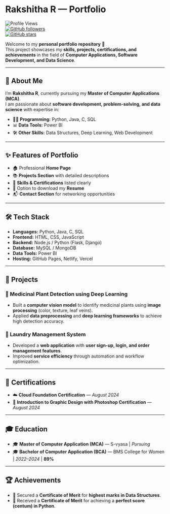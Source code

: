 # Rakshitha R — Portfolio  

![Profile Views](https://komarev.com/ghpvc/?username=rakshithar&label=Profile%20Views&color=0e75b6&style=flat)  
[![GitHub followers](https://img.shields.io/github/followers/rakshithar?style=social)](https://github.com/rakshithar)  
[![GitHub stars](https://img.shields.io/github/stars/rakshithar?style=social)](https://github.com/rakshithar)  

Welcome to my **personal portfolio repository** 🎉  
This project showcases my **skills, projects, certifications, and achievements** in the field of **Computer Applications, Software Development, and Data Science**.  

---

## 📖 About Me  
I’m **Rakshitha R**, currently pursuing my **Master of Computer Applications (MCA)**.  
I am passionate about **software development, problem-solving, and data science** with expertise in:  

- 👩‍💻 **Programming:** Python, Java, C, SQL  
- 📊 **Data Tools:** Power BI  
- 🛠️ **Other Skills:** Data Structures, Deep Learning, Web Development  

---

## ✨ Features of Portfolio  
- 🏠 Professional **Home Page**  
- 📚 **Projects Section** with detailed descriptions  
- 💼 **Skills & Certifications** listed clearly  
- 📄 Option to download my **Resume**  
- 📬 **Contact Section** for networking opportunities  

---

## 🛠️ Tech Stack  
- **Languages:** Python, Java, C, SQL  
- **Frontend:** HTML, CSS, JavaScript  
- **Backend:** Node.js / Python (Flask, Django)  
- **Database:** MySQL / MongoDB  
- **Data Tools:** Power BI  
- **Hosting:** GitHub Pages, Netlify, Vercel  

---

## 📂 Projects  

### 🌿 Medicinal Plant Detection using Deep Learning  
- Built a **computer vision model** to identify medicinal plants using **image processing** (color, texture, leaf veins).  
- Applied **data preprocessing** and **deep learning frameworks** to achieve high detection accuracy.  

### 🧺 Laundry Management System  
- Developed a **web application** with **user sign-up, login, and order management features**.  
- Improved **service efficiency** through automation and workflow optimization.  

---

## 📜 Certifications  
- ☁️ **Cloud Foundation Certification** — *August 2024*  
- 🎨 **Introduction to Graphic Design with Photoshop Certification** — *August 2024*  

---

## 🎓 Education  
- 🎓 **Master of Computer Application (MCA)** — S-vyasa | *Pursuing*  
- 🎓 **Bachelor of Computer Application (BCA)** — BMS College for Women | *2022–2024* | **89%**  

---

## 🏆 Achievements  
- 🥇 Secured a **Certificate of Merit** for **highest marks in Data Structures**.  
- 🥇 Received a **Certificate of Merit** for achieving a **perfect score (centum) in Python**.  

